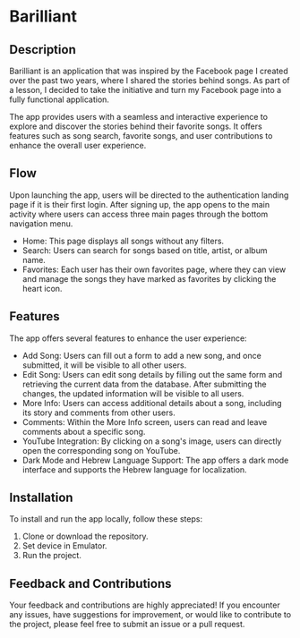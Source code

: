 # Barilliant

## Description
Barilliant is an application that was inspired by the Facebook page I created over the past two years, where I shared the stories behind songs. As part of a lesson, I decided to take the initiative and turn my Facebook page into a fully functional application.

The app provides users with a seamless and interactive experience to explore and discover the stories behind their favorite songs. It offers features such as song search, favorite songs, and user contributions to enhance the overall user experience.

## Flow
Upon launching the app, users will be directed to the authentication landing page if it is their first login. After signing up, the app opens to the main activity where users can access three main pages through the bottom navigation menu.

- Home: This page displays all songs without any filters.
- Search: Users can search for songs based on title, artist, or album name.
- Favorites: Each user has their own favorites page, where they can view and manage the songs they have marked as favorites by clicking the heart icon.

## Features
The app offers several features to enhance the user experience:

- Add Song: Users can fill out a form to add a new song, and once submitted, it will be visible to all other users.
- Edit Song: Users can edit song details by filling out the same form and retrieving the current data from the database. After submitting the changes, the updated information will be visible to all users.
- More Info: Users can access additional details about a song, including its story and comments from other users.
- Comments: Within the More Info screen, users can read and leave comments about a specific song.
- YouTube Integration: By clicking on a song's image, users can directly open the corresponding song on YouTube.
- Dark Mode and Hebrew Language Support: The app offers a dark mode interface and supports the Hebrew language for localization.

## Installation
To install and run the app locally, follow these steps:

1. Clone or download the repository.
2. Set device in Emulator.
3. Run the project.

## Feedback and Contributions
Your feedback and contributions are highly appreciated! If you encounter any issues, have suggestions for improvement, or would like to contribute to the project, please feel free to submit an issue or a pull request.
